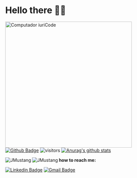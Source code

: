 # Hello there 👋😁


<img src="https://raw.githubusercontent.com/MicaelliMedeiros/micaellimedeiros/master/image/computer-illustration.png" min-width="400px" max-width="400px" width="400px" align="left" alt="Computador iuriCode">

[![Github Badge](https://img.shields.io/badge/-Github-232323?style=flat-square&logo=Github&logoColor=white&link=https://github.com/JMustang)](https://github.com/JMustang)
![visitors](https://visitor-badge.laobi.icu/badge?page_id=JMustang)
[![Anurag's github stats](https://github-readme-stats.vercel.app/api?username=JMustang&hide_border=true&show_icons=true&theme=radical)](https://github.com/JMustang/github-readme-stats)

<p><img align="left" src="https://github-readme-stats.vercel.app/api/top-langs?username=JMustang&hide_border=true&show_icons=true&theme=radical&locale=en&layout=compact" alt="JMustang" /></p>

<p><img align="left" src="https://github-readme-streak-stats.herokuapp.com/?user=JMustang&hide_border=true&theme=radical" alt="JMustang" /></p>



<b>how to reach me:</b>

[![Linkedin Badge](https://img.shields.io/badge/-LinkedIn-blue?style=flat-square&logo=Linkedin&logoColor=white&link=https://www.linkedin.com/in/junior-carvalho-2760a5126/)](https://www.linkedin.com/in/junior-carvalho-2760a5126/)
[![Gmail Badge](https://img.shields.io/badge/-Gmail-c14438?style=flat-square&logo=Gmail&logoColor=white&link=mailto:eecfredes@gmail.com)](mailto:eecfredes@gmail.com)
